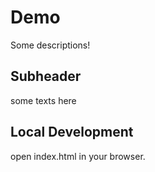 # Demo

Some descriptions!

## Subheader

some texts here

## Local Development

open index.html in your browser.